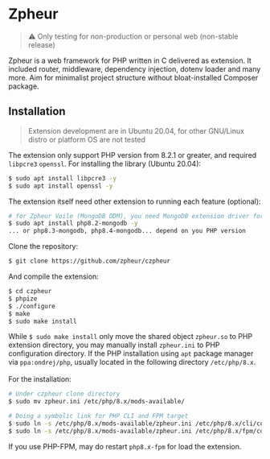 # Zpheur
> ⚠️ Only testing for non-production or personal web (non-stable release)
 
Zpheur is a web framework for PHP written in C delivered as extension. It included router, middleware, dependency injection, dotenv loader and many more. Aim for minimalist project structure without bloat-installed Composer package.

## Installation
> Extension development are in Ubuntu 20.04, for other GNU/Linux distro or platform OS are not tested

The extension only support PHP version from 8.2.1 or greater, and required ```libpcre3``` ```openssl```. For installing the library (Ubuntu 20.04):
```bash
$ sudo apt install libpcre3 -y
$ sudo apt install openssl -y
```
The extension itself need other extension to running each feature (optional):
```bash
# for Zpheur Voile (MongoDB ODM), you need MongoDB extension driver for PHP
$ sudo apt install php8.2-mongodb -y
... or php8.3-mongodb, php8.4-mongodb... depend on you PHP version
```
Clone the repository:
```bash
$ git clone https://github.com/zpheur/czpheur
```
And compile the extension:
```bash
$ cd czpheur
$ phpize
$ ./configure
$ make
$ sudo make install
```
While ```$ sudo make install``` only move the shared object ```zpheur.so``` to PHP extension directory, you may manually install ```zpheur.ini``` to PHP configuration directory. If the PHP installation using ```apt``` package manager via ```ppa:ondrej/php```, usually located in the following directory ```/etc/php/8.x```.\
\
For the installation:
```bash
# Under czpheur clone directory
$ sudo mv zpheur.ini /etc/php/8.x/mods-available/

# Doing a symbolic link for PHP CLI and FPM target
$ sudo ln -s /etc/php/8.x/mods-available/zpheur.ini /etc/php/8.x/cli/conf.d/22-zpheur.ini
$ sudo ln -s /etc/php/8.x/mods-available/zpheur.ini /etc/php/8.x/fpm/conf.d/22-zpheur.ini
```
If you use PHP-FPM, may do restart ```php8.x-fpm``` for load the extension.